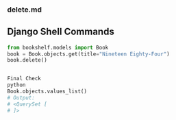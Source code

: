 ### delete.md

## Django Shell Commands
```python
from bookshelf.models import Book
book = Book.objects.get(title="Nineteen Eighty-Four")
book.delete()


Final Check
python
Book.objects.values_list()
# Output:
# <QuerySet [
# ]>